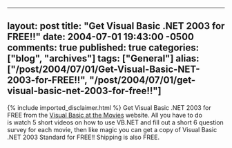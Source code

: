   ---
  layout: post
  title: "Get Visual Basic .NET 2003 for FREE!!"
  date: 2004-07-01 19:43:00 -0500
  comments: true
  published: true
  categories: ["blog", "archives"]
  tags: ["General"]
  alias: ["/post/2004/07/01/Get-Visual-Basic-NET-2003-for-FREE!!", "/post/2004/07/01/get-visual-basic-net-2003-for-free!!"]
  ---
<!-- more -->
{% include imported_disclaimer.html %}
Get Visual Basic .NET 2003 for FREE from the <a title="Visual Basic at the Movies" href="http://msdn.microsoft.com/vbasic/atthemovies/" target="_blank">Visual Basic at the Movies</a> website.&nbsp;All you have to do is&nbsp;watch 5 short videos on how to use VB.NET and fill out a short 6 question survey for each movie,&nbsp;then like magic you can get a copy of Visual Basic .NET 2003 Standard for FREE!! Shipping is also FREE.
